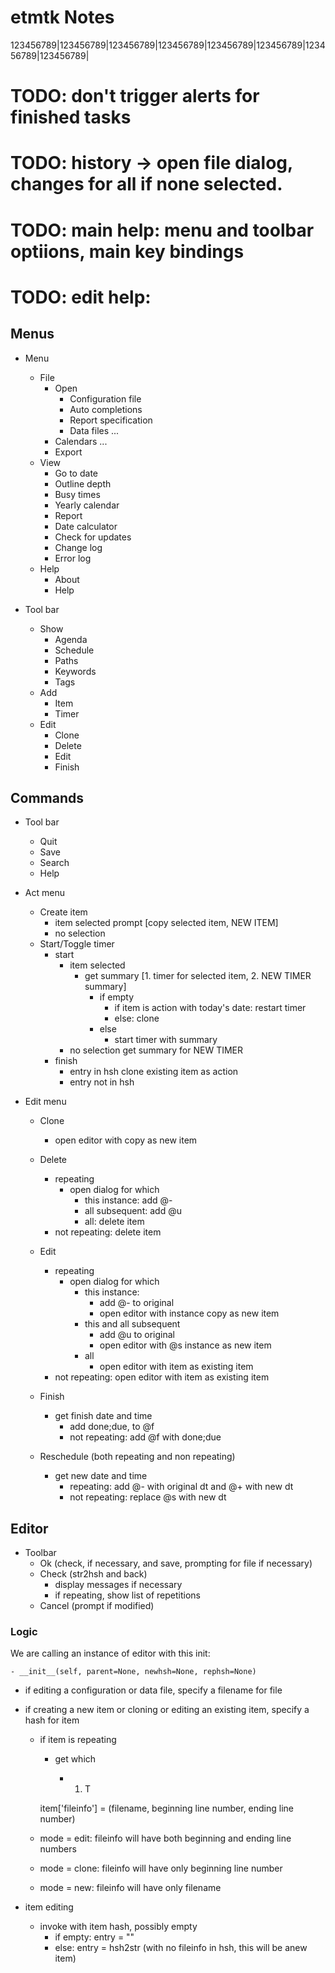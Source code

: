 # etmtk Notes

123456789|123456789|123456789|123456789|123456789|123456789|123456789|123456789|

# TODO: don't trigger alerts for finished tasks

# TODO: history -> open file dialog, changes for all if none selected.

# TODO: main help: menu and toolbar optiions, main key bindings

# TODO: edit help:


## Menus

- Menu
    - File
        - Open
            - Configuration file
            - Auto completions
            - Report specification
            - Data files ...
        - Calendars ...
        - Export
    - View
        - Go to date
        - Outline depth
        - Busy times
        - Yearly calendar
        - Report
        - Date calculator
        - Check for updates
        - Change log
        - Error log
    - Help
        - About
        - Help

- Tool bar
    - Show
        - Agenda
        - Schedule
        - Paths
        - Keywords
        - Tags
    - Add
        - Item
        - Timer
    - Edit
        - Clone
        - Delete
        - Edit
        - Finish

## Commands

- Tool bar
    - Quit
    - Save
    - Search
    - Help

- Act menu
    - Create item
        - item selected
            prompt [copy selected item, NEW ITEM]
        - no selection
    - Start/Toggle timer
        - start
            - item selected
                - get summary [1. timer for selected item, 2. NEW TIMER summary]
                    - if empty
                        - if item is action with today's date: restart timer
                        - else: clone
                    - else
                        - start timer with summary
            - no selection
                get summary for NEW TIMER
        - finish
            - entry in hsh
                clone existing item as action
            - entry not in hsh

- Edit menu
    - Clone
        - open editor with copy as new item
    - Delete
        - repeating
            - open dialog for which
                - this instance: add @-
                - all subsequent: add @u
                - all: delete item
        - not repeating: delete item
    - Edit
        - repeating
            - open dialog for which
                - this instance:
                    - add @- to original
                    - open editor with instance copy as new item
                - this and all subsequent
                    - add @u to original
                    - open editor with @s instance as new item
                - all
                    - open editor with item as existing item
        - not repeating: open editor with item as existing item
    - Finish
        - get finish date and time
            - add done;due, to @f
            - not repeating: add @f with done;due

    - Reschedule (both repeating and non repeating)
        - get new date and time
            - repeating: add @- with original dt and @+ with new dt
            - not repeating: replace @s with new dt



## Editor

- Toolbar
    - Ok (check, if necessary, and save, prompting for file if necessary)
    - Check (str2hsh and back)
        - display messages if necessary
        - if repeating, show list of repetitions
    - Cancel (prompt if modified)


### Logic


We are calling an instance of editor with this init:

    - __init__(self, parent=None, newhsh=None, rephsh=None)

- if editing a configuration or data file, specify a filename for file

- if creating a new item or cloning or editing an existing item, specify a hash for item

    - if item is repeating

        - get which

            - 1. T

        item['fileinfo'] = (filename, beginning line number, ending line number)

    - mode = edit: fileinfo will have both beginning and ending line numbers

    - mode = clone: fileinfo will have only beginning line number

    - mode = new: fileinfo will have only filename



- item editing
    - invoke with item hash, possibly empty
        - if empty: entry = ""
        - else: entry = hsh2str (with no fileinfo in hsh, this will be anew item)

